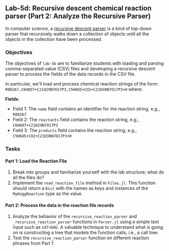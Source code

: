 
## Lab-5d: Recursive descent chemical reaction parser (Part 2: Analyze the Recursive Parser)
In computer science, a [recursive descent parser](https://en.wikipedia.org/wiki/Recursive_descent_parser) is a kind of top-down parser that recursively walks down a collection of objects until all the objects in the collection have been processed.

### Objectives
The objectives of `lab-5b` are to familiarize students with loading and parsing comma-separated value (CSV) files and developing a recursive descent parser to process the fields of the data records in the CSV file. 

In particular, we'll load and process chemical reaction strings of the form: `R00267,C6H8O7+C21H29N7O17P3,C5H6O5+CO2+C21H30N7O17P3+H` where:

__Fields__:
* Field 1: The `name` field contains an identifier for the reaction string, e.g., `R00267`
* Field 2: The `reactants` field contains the reaction string, e.g., `C6H8O7+C21H29N7O17P3`
* Field 3: The `products` field contains the reaction string, e.g., `C5H6O5+CO2+C21H30N7O17P3+H`

### Tasks
#### Part 1: Load the Reaction File
1. Break into groups and familiarize yourself with the lab structure; what do all the files do?
1. Implement the `read_reaction_file` method in `Files.jl`. This function should return a `Dict` with the names as keys and instances of the `MyKeggReaction` type as the value.

#### Part 2: Process the data in the reaction file records
1. Analyze the behavior of the `recursive_reaction_parser` and `_recursive_reaction_parser` functions in `Parser.jl` using a simple text input such as `CAT+DOG`. A valuable technique to understand what is going on is constructing a tree that models the function calls, i.e., a call tree. 
1. Test the `recursive_reaction_parser` function on different reaction phrases from Part 1.


